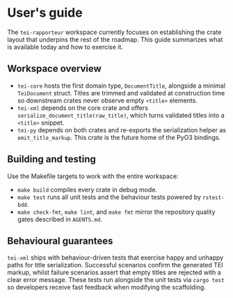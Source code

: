 # User's guide

The `tei-rapporteur` workspace currently focuses on establishing the crate
layout that underpins the rest of the roadmap. This guide summarizes what is
available today and how to exercise it.

## Workspace overview

- `tei-core` hosts the first domain type, `DocumentTitle`, alongside a minimal
  `TeiDocument` struct. Titles are trimmed and validated at construction time
  so downstream crates never observe empty `<title>` elements.
- `tei-xml` depends on the core crate and offers
  `serialize_document_title(raw_title)`, which turns validated titles into a
  `<title>` snippet.
- `tei-py` depends on both crates and re-exports the serialization helper as
  `emit_title_markup`. This crate is the future home of the PyO3 bindings.

## Building and testing

Use the Makefile targets to work with the entire workspace:

- `make build` compiles every crate in debug mode.
- `make test` runs all unit tests and the behaviour tests powered by
  `rstest-bdd`.
- `make check-fmt`, `make lint`, and `make fmt` mirror the repository quality
  gates described in `AGENTS.md`.

## Behavioural guarantees

`tei-xml` ships with behaviour-driven tests that exercise happy and unhappy
paths for title serialization. Successful scenarios confirm the generated TEI
markup, whilst failure scenarios assert that empty titles are rejected with a
clear error message. These tests run alongside the unit tests via `cargo test`
so developers receive fast feedback when modifying the scaffolding.
